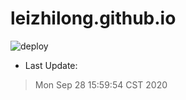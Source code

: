 # leizhilong.github.io

![deploy](https://github.com/leizhilong/blog/workflows/deploy/badge.svg)

* Last Update:
> Mon Sep 28 15:59:54 CST 2020

